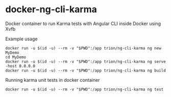 # docker-ng-cli-karma

Docker container to run Karma tests with Angular CLI inside Docker using Xvfb

Example usage
```
docker run -u $(id -u) --rm -v "$PWD":/app trion/ng-cli-karma ng new MyDemo
cd MyDemo
docker run -u $(id -u) --rm -v "$PWD":/app trion/ng-cli-karma ng serve -host 0.0.0.0
docker run -u $(id -u) --rm -v "$PWD":/app trion/ng-cli-karma ng build
```

Running karma unit tests in docker container
```
docker run -u $(id -u) --rm -v "$PWD":/app trion/ng-cli-karma ng test
```
